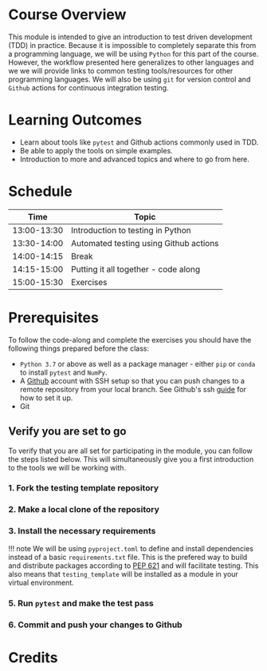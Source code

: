 # Course Overview 

This module is intended to give an introduction to test driven development (TDD) in
practice. Because it is impossible to completely separate this from a
programming language, we will be using `Python` for this part of the course.
However, the workflow presented here generalizes to other languages and we we
will provide links to common testing tools/resources for other programming
languages. We will also be using `git` for version control and `Github` actions
for continuous integration testing.

# Learning Outcomes

* Learn about tools like `pytest` and Github actions commonly used in TDD.
* Be able to apply the tools on simple examples.
* Introduction to more and advanced topics and where to go from here. 


# Schedule

| Time  | Topic   | 
|-------------- | -------------- |
| 13:00-13:30    | Introduction to testing in Python | 
| 13:30-14:00    | Automated testing using Github actions | 
| 14:00-14:15    | Break | 
| 14:15-15:00    | Putting it all together - code along | 
| 15:00-15:30    | Exercises | 

# Prerequisites

To follow the code-along and complete the exercises you should have the
following things prepared before the class:

* `Python 3.7` or above as well as a package manager - either `pip` or `conda`
  to install `pytest` and `NumPy`. 
* A [Github](https://github.com/) account with SSH setup so that you can push
  changes to a remote repository from your local branch. See Github's ssh
  [guide](https://docs.github.com/en/authentication/connecting-to-github-with-ssh/checking-for-existing-ssh-keys)
  for how to set it up.
* Git



## Verify you are set to go

To verify that you are all set for participating in the module, you can follow
the steps listed below. This will simultaneously give you a first introduction
to the tools we will be working with. 

### 1. Fork the testing template repository

### 2. Make a local clone of the repository

### 3. Install the necessary requirements 

!!! note
    We will be using `pyproject.toml` to define and install dependencies
    instead of a basic `requirements.txt` file. This is the prefered
    way to build and distribute packages according to [PEP
    621](https://peps.python.org/pep-0621/) and will facilitate testing. This
    also means that `testing_template` will be installed as a module in your
    virtual environment. 

### 5. Run `pytest` and make the test pass

### 6. Commit and push your changes to Github

# Credits
